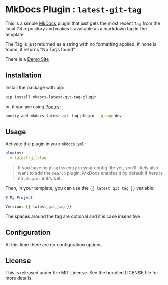 # MkDocs Plugin : `latest-git-tag`

This is a simple [MkDocs](https://www.mkdocs.org/) plugin that just gets the
most recent `Tag` from the local Git repository and makes it available as a
markdown tag in the template.

The Tag is just returned as a string with no formatting applied. If none is
found, it returns "No Tags found"

There is a [Demo Site](https://seapagan.github.io/mkdocs-latest-git-tag-plugin/)

## Installation

Install the package with pip:

```bash
pip install mkdocs-latest-git-tag-plugin
```

or, if you are using [Poetry](https://python-poetry.org):

```bash
poetry add mkdocs-latest-git-tag-plugin --group dev
```

## Usage

Activate the plugin in your `mkdocs.yml`:

```yaml
plugins:
  - latest-git-tag
```

 > If you have no `plugins` entry in your config file yet, you'll likely also
want to add the `search` plugin. MkDocs enables it by default if  here is no
`plugins` entry set.

Then, in your template, you can use the `{{ latest_git_tag }}` variable:

```markdown
# My Project

Version: {{ latest_git_tag }}
```

The spaces around the tag are optional and it is case insensitive.

## Configuration

At this time there are no configuration options.

## License

This is released under the MIT License. See the bundled LICENSE file for more
details.
